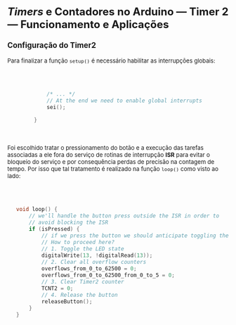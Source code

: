 <style scoped>
    ul, ol {
        font-size: 13px;
    }
    h2 {
        font-size: 24px;
    }
    h3 {
        font-size: 17px;
    }
    h4 {
        font-size: 15px;
    }
    p {
        font-size: 13px;
    }
    #codigo-container {
        display: flex;
        justify-content: center;
        text-align: left; /* Para garantir alinhamento do texto à esquerda */
    }
    #codigo-container pre,
    #codigo-container code {
        width: 100%; /* Ocupa a largura total da `div` */
        max-width: 650px; /* Um valor máximo de largura pode ser útil */
        font-size: 12px; /* Ou qualquer tamanho que prefira */
        padding: 20px; /* Ajuste conforme necessário */
        box-sizing: border-box; /* Inclui o padding no cálculo da largura */
    }

</style>

## _Timers_ e Contadores no Arduino — Timer 2 — Funcionamento e Aplicações

### Configuração do Timer2

<div class="flex-container">
<div class="column-container">

Para finalizar a função `setup()` é necessário habilitar as interrupções globais:

<div id="codigo-container" markdown="1">

```cpp

    /* ... */
    // At the end we need to enable global interrupts
    sei();

}
```

</div>

Foi escolhido tratar o pressionamento do botão e a execução das tarefas associadas a ele fora do serviço de rotinas de interrupção **ISR** para evitar o bloqueio do serviço  e por consequência perdas de precisão na contagem de tempo. Por isso que tal tratamento é realizado na função `loop()` como visto ao lado:

</div>

<div class="column-container">
<div id="codigo-container" markdown="1">

```cpp

void loop() {
    // we'll handle the button press outside the ISR in order to
    // avoid blocking the ISR
    if (isPressed) {
        // if we press the button we should anticipate toggling the LED state
        // How to proceed here? 
        // 1. Toggle the LED state
        digitalWrite(13, !digitalRead(13));
        // 2. Clear all overflow counters
        overflows_from_0_to_62500 = 0;
        overflows_from_0_to_62500_from_0_to_5 = 0;
        // 3. Clear Timer2 counter
        TCNT2 = 0;
        // 4. Release the button
        releaseButton();
    }
}

```

</div>
</div>
</div>
